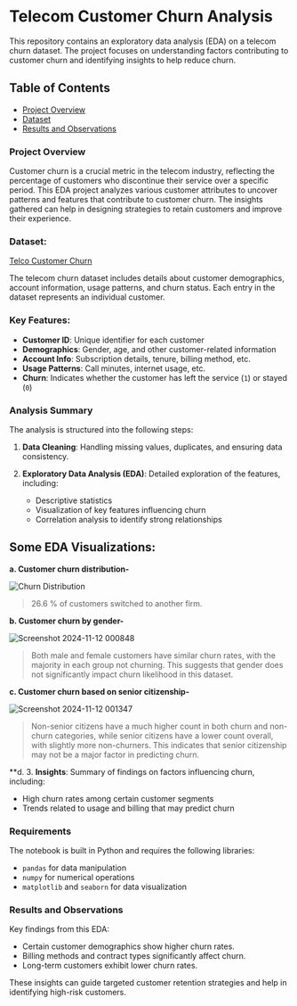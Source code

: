 # Telecom Customer Churn Analysis
This repository contains an exploratory data analysis (EDA) on a telecom churn dataset. The project focuses on understanding factors contributing to customer churn and identifying insights to help reduce churn.

## Table of Contents
- [Project Overview](#project-overview)
- [Dataset](#dataset)
- [Results and Observations](#results-and-observations)

### Project Overview
Customer churn is a crucial metric in the telecom industry, reflecting the percentage of customers who discontinue their service over a specific period. This EDA project analyzes various customer attributes to uncover patterns and features that contribute to customer churn. The insights gathered can help in designing strategies to retain customers and improve their experience.

### Dataset:
 [Telco Customer Churn](https://www.kaggle.com/bhartiprasad17/customer-churn-prediction/data)

The telecom churn dataset includes details about customer demographics, account information, usage patterns, and churn status. Each entry in the dataset represents an individual customer.

### Key Features:
- **Customer ID**: Unique identifier for each customer
- **Demographics**: Gender, age, and other customer-related information
- **Account Info**: Subscription details, tenure, billing method, etc.
- **Usage Patterns**: Call minutes, internet usage, etc.
- **Churn**: Indicates whether the customer has left the service (`1`) or stayed (`0`)

### Analysis Summary
The analysis is structured into the following steps:
1. **Data Cleaning**: Handling missing values, duplicates, and ensuring data consistency.

2. **Exploratory Data Analysis (EDA)**: Detailed exploration of the features, including:
   - Descriptive statistics
   - Visualization of key features influencing churn
   - Correlation analysis to identify strong relationships
## Some EDA Visualizations:
**a. Customer churn distribution-**

![Churn Distribution](https://github.com/user-attachments/assets/6ebd4ef0-b767-439e-ad79-296b220895b0)
> 26.6 % of customers switched to another firm.


**b. Customer churn by gender-**

![Screenshot 2024-11-12 000848](https://github.com/user-attachments/assets/b1d41fe3-c049-49c0-bb25-c41da492d8c2)
> Both male and female customers have similar churn rates, with the majority in each group not churning. This suggests that gender does not significantly impact churn likelihood in this dataset.


**c. Customer churn based on senior citizenship-**

![Screenshot 2024-11-12 001347](https://github.com/user-attachments/assets/08cbd999-c431-4cb4-813d-cb30cee8eaf4)
> Non-senior citizens have a much higher count in both churn and non-churn categories, while senior citizens have a lower count overall, with slightly more non-churners.
> This indicates that senior citizenship may not be a major factor in predicting churn.


**d. 
3. **Insights**: Summary of findings on factors influencing churn, including:
   - High churn rates among certain customer segments
   - Trends related to usage and billing that may predict churn
     
### Requirements
The notebook is built in Python and requires the following libraries:
- `pandas` for data manipulation
- `numpy` for numerical operations
- `matplotlib` and `seaborn` for data visualization

### Results and Observations
Key findings from this EDA:

- Certain customer demographics show higher churn rates.
- Billing methods and contract types significantly affect churn.
- Long-term customers exhibit lower churn rates.

These insights can guide targeted customer retention strategies and help in identifying high-risk customers.

